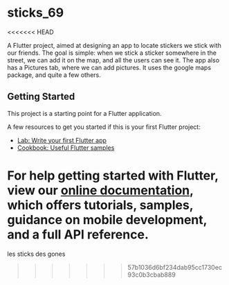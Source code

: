 # sticks_69
<<<<<<< HEAD

A Flutter project, aimed at designing an app to locate stickers we stick with our friends. The goal is simple: when we stick a sticker somewhere in the street, we can add it on the map, and all the users can see it. The app also has a Pictures tab, where we can add pictures. 
It uses the google maps package, and quite a few others. 

## Getting Started

This project is a starting point for a Flutter application.

A few resources to get you started if this is your first Flutter project:

- [Lab: Write your first Flutter app](https://flutter.dev/docs/get-started/codelab)
- [Cookbook: Useful Flutter samples](https://flutter.dev/docs/cookbook)

For help getting started with Flutter, view our
[online documentation](https://flutter.dev/docs), which offers tutorials,
samples, guidance on mobile development, and a full API reference.
=======
les sticks des gones 
>>>>>>> 57b1036d6bf234dab95cc1730ec93c0b3cbab889
